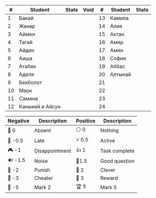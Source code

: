 
| #   | Student         | Stats | Void | #   | Student | Stats |
| --- | --------------- | ----- | ---- | --- | ------- | ----- |
| 1   | Бакай           |       |      | 13  | Камила  |       |
| 2   | Жанар           |       |      | 14  | Алия    |       |
| 3   | Аймен           |       |      | 15  | Актан   |       |
| 4   | Тагай           |       |      | 16  | Амир    |       |
| 5   | Айдин           |       |      | 17  | Амин    |       |
| 6   | Аиша            |       |      | 18  | София   |       |
| 7   | Атабек          |       |      | 19  | Аббас   |       |
| 8   | Аделя           |       |      | 20  | Алтынай |       |
| 9   | Бекболот        |       |      | 21  |         |       |
| 10  | Марк            |       |      | 22  |         |       |
| 11  | Самина          |       |      | 23  |         |       |
| 12  | Каныкей и Айсун |       |      | 24  |         |       |

| Negative | Description    | Positive | Description   |
| -------- | -------------- | -------- | ------------- |
| 👻 0     | Absent         | ⚪ 0      | Nothing       |
| 🔔 -0.5  | Late           | ⚡ 0.5    | Active        |
| 🎮 -1    | Disappointment | 👍 1     | Task complete |
| 🔊 -1.5  | Noise          | 🧐1.5    | Good question |
| 👺 -2    | Punish         | 🔑 2     | Clever        |
| 🐒 -3    | Cheater        | 🏅️ 3    | Reward        |
| 🏴 -5    | Mark 2         | 🏆 5     | Mark 5        |

